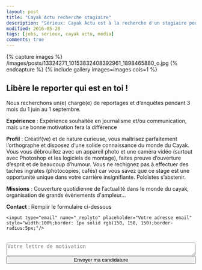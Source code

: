```yaml
---
layout: post
title: "Cayak Actu recherche stagiaire"
description: "Sérieux: Cayak Actu est à la recherche d'un stagiaire pour cet été !"
modified: 2016-05-28
tags: [jobs, serieux, cayak actu, media]
comments: true
---
```



{% capture images %}
/images/posts/13324271_10153832408392961_1898465880_o.jpg
{% endcapture %}
{% include gallery images=images cols=1 %}


## Libère le reporter qui est en toi !

Nous recherchons un(e) chargé(e) de reportages et d’enquêtes pendant 3 mois du 1 juin au 1 septembre.

**Expérience** : Expérience souhaitée en journalisme et/ou communication, mais une bonne motivation fera la différence

**Profil** :  Créatif(ve) et de nature curieuse, vous maîtrisez parfaitement l’orthographe et disposez d’une solide connaissance du monde du Cayak. Vous vous débrouillez avec un appareil photo et une caméra vidéo (surtout avec Photoshop et les logiciels de montage), faites preuve d’ouverture d’esprit et de beaucoup d’humour. Vous ne rechignez pas à effectuer des taches ingrates (photocopies, cafés) car vous savez que ce stage est une opportunité unique dans votre carrière insignifiante. Poloïstes s’abstenir.

**Missions** : Couverture quotidienne de l’actualité dans le monde du cayak, organisation de grands évènements d'ampleur...

**Contact** : Remplir le formulaire ci-dessous

<div markdown="0">
<form action="https://formspree.io/Cayakactualite@gmail.com"
      method="POST">

    <input type="email" name="_replyto" placeholder="Votre adresse email" style="width:100%;border: 1px solid rgb(150, 150, 150);border-radius:5px;"/>
<br/>
    <input type="hidden" name="_subject" value="Candidature Cayak Actu" />
    <textarea name="message" placeholder="Votre lettre de motivation" style="width:100%;border: 1px solid rgb(150, 150, 150);border-radius:5px;"></textarea>
<br/>
    <input type="hidden" name="_next" value="//www.cayakactu.fr/merci-candidature" />
    <input type="text" name="_gotcha" style="display:none" />
    <input style="width:100%;" class="btn btn-danger" type="submit" value="Envoyer ma candidature">
</form>
</div>
